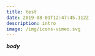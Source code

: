 ```yaml
---
title: test
date: 2019-08-01T12:47:45.112Z
description: intro
image: /img/icons-vimeo.svg
---
```

_**body**_
